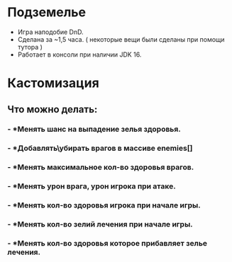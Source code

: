 # Подземелье
- Игра наподобие DnD.
- Сделана за ~1,5 часа. ( некоторые вещи были сделаны при помощи тутора )
- Работает в консоли при наличии JDK 16.
# Кастомизация
## Что можно делать:
### - *Менять шанс на выпадение зелья здоровья.
### - *Добавлять\убирать врагов в массиве enemies[]
### - *Менять максимальное кол-во здоровья врагов.
### - *Менять урон врага, урон игрока при атаке.
### - *Менять кол-во здоровья игрока при начале игры.
### - *Менять кол-во зелий лечения при начале игры.
### - *Менять кол-во здоровья которое прибавляет зелье лечения.
